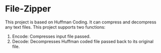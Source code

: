 # File-Zipper
This project is based on Huffman Coding. It can compress and decompress any text files.
This project supports two functions:
1) Encode: Compresses input file passed.
2) Decode: Decompresses Huffman coded file passed back to its original file.

